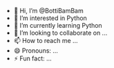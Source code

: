 - 👋 Hi, I’m @BottiBamBam
- 👀 I’m interested in Python
- 🌱 I’m currently learning Python
- 💞️ I’m looking to collaborate on ...
- 📫 How to reach me ...
- 😄 Pronouns: ...
- ⚡ Fun fact: ...

<!---
BottiBamBam/BottiBamBam is a ✨ special ✨ repository because its `README.md` (this file) appears on your GitHub profile.
You can click the Preview link to take a look at your changes.
--->
